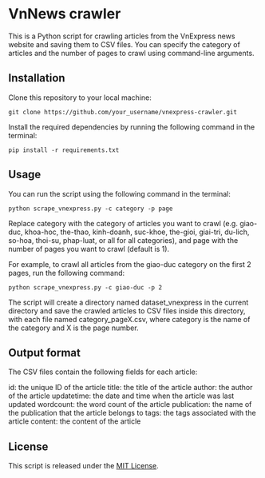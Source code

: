 # VnNews crawler
This is a Python script for crawling articles from the VnExpress news website and saving them to CSV files. You can specify the category of articles and the number of pages to crawl using command-line arguments.

## Installation
Clone this repository to your local machine:
```
git clone https://github.com/your_username/vnexpress-crawler.git
```
Install the required dependencies by running the following command in the terminal:
```
pip install -r requirements.txt
```
## Usage
You can run the script using the following command in the terminal:
```
python scrape_vnexpress.py -c category -p page
```
Replace category with the category of articles you want to crawl (e.g. giao-duc, khoa-hoc, the-thao, kinh-doanh, suc-khoe, the-gioi, giai-tri, du-lich, so-hoa, thoi-su, phap-luat, or all for all categories), and page with the number of pages you want to crawl (default is 1).

For example, to crawl all articles from the giao-duc category on the first 2 pages, run the following command:

```
python scrape_vnexpress.py -c giao-duc -p 2
```
The script will create a directory named dataset_vnexpress in the current directory and save the crawled articles to CSV files inside this directory, with each file named category_pageX.csv, where category is the name of the category and X is the page number.

## Output format
The CSV files contain the following fields for each article:

id: the unique ID of the article
title: the title of the article
author: the author of the article
updatetime: the date and time when the article was last updated
wordcount: the word count of the article
publication: the name of the publication that the article belongs to
tags: the tags associated with the article
content: the content of the article
## License
This script is released under the [MIT License](https://opensource.org/licenses/MIT).
